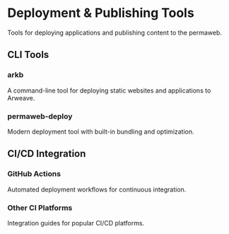 # Deployment & Publishing Tools

Tools for deploying applications and publishing content to the permaweb.

## CLI Tools

### arkb
A command-line tool for deploying static websites and applications to Arweave.

### permaweb-deploy
Modern deployment tool with built-in bundling and optimization.

## CI/CD Integration

### GitHub Actions
Automated deployment workflows for continuous integration.

### Other CI Platforms
Integration guides for popular CI/CD platforms.